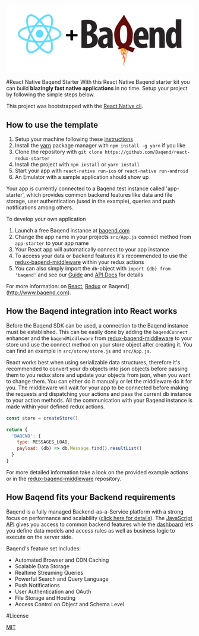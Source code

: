 !["Logo"](https://github.com/Baqend/react-redux-starter/raw/master/react_baqend.png)

#React Native Baqend Starter
With this React Native Baqend starter kit you can build **blazingly fast native applications** in no time. Setup your project by following the simple steps below.

This project was bootstrapped with the [React Native cli](https://facebook.github.io/react-native/docs/getting-started.html).

## How to use the template

1. Setup your machine following these [instructions](https://facebook.github.io/react-native/docs/getting-started.html)
2. Install the [yarn](https://yarnpkg.com) package manager with `npm install -g yarn` if you like
3. Clone the repository with `git clone https://github.com/Baqend/react-redux-starter`
4. Install the project with `npm install` or `yarn install`
5. Start your app with `react-native run-ios` or `react-native run-android`
6. An Emulator with a sample application should show up

Your app is currently connected to a Baqend test instance called 'app-starter', which provides common backend features like data and file storage, user authentication (used in the example), queries and push notifications among others.

To develop your own application

1. Launch a free Baqend instance at [baqend.com](http://dashboard.baqend.com/register)
2. Change the app name in your projects `src/App.js` connect method from `app-starter` to your app name
3. Your React app will automatically connect to your app instance
4. To access your data or backend features it´s recommended to use the [redux-baqend-middleware](https://github.com/Baqend/redux-baqend) within your redux actions
5. You can also simply import the `db`-object with `import {db} from 'baqend'`
and see our [Guide](http://www.baqend.com/guide/#accessing-data) and [API Docs](http://www.baqend.com/js-sdk/latest/baqend.html) for details

For more information: on [React](https://facebook.github.io/react-native/), [Redux](http://redux.js.org/) or Baqend](http://www.baqend.com).


## How the Baqend integration into React works

Before the Baqend SDK can be used, a connection to the Baqend instance must be established. This can be easily done by adding the `baqendConnect` enhancer and the `baqendMiddleware` from [redux-baqend-middleware](https://github.com/Baqend/redux-baqend) to your store und use the connect method on your store object after creating it. You can find an example in `src/store/store.js` and `src/App.js`.

React works best when using serializable data structures, therefore it's recommended to convert your db objects into json objects before passing them to you redux store and update your objects from json, when you want to change them. You can either do it manually or let the middleware do it for you. The middleware will wait for your app to be connected before making the requests and dispatching your actions and pass the current db instance to your action methods. All the communication with your Baqend instance is made within your defined redux actions.

```js
const store = createStore()
```

```js
return {
  'BAQEND': {
    type: MESSAGES_LOAD,
    payload: (db) => db.Message.find().resultList()
  }
}
```
For more detailed information take a look on the provided example actions or in the [redux-baqend-middleware](https://github.com/Baqend/redux-baqend) repository.


## How Baqend fits your Backend requirements

Baqend is a fully managed Backend-as-a-Service platform with a strong focus on performance and scalability
([click here for details](http://blog.baqend.com/post/139788321880/bringing-web-performance-to-the-next-level-an)).
The [JavaScript API](http://www.baqend.com/js-sdk/latest/baqend.html) gives you access to common backend features
while the [dashboard](http://www.baqend.com/guide/#baqend-dashboard) lets you define data models and access rules as
well as business logic to execute on the server side.

Baqend's feature set includes:

* Automated Browser and CDN Caching
* Scalable Data Storage
* Realtime Streaming Queries
* Powerful Search and Query Language
* Push Notifications
* User Authentication and OAuth
* File Storage and Hosting
* Access Control on Object and Schema Level

#License

[MIT](https://github.com/Baqend/react-redux-starter/blob/master/LICENSE)
